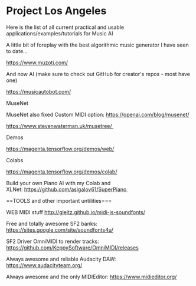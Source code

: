 # Project Los Angeles

Here is the list of all current practical and usable applications/examples/tutorials for Music AI

A little bit of foreplay with the best algorithmic music generator I have seen to date...

https://www.muzoti.com/

And now AI (make sure to check out GitHub for creator's repos - most have one)

https://musicautobot.com/

MuseNet

MuseNet also fixed Custom MIDI option: https://openai.com/blog/musenet/

https://www.stevenwaterman.uk/musetree/ 

Demos

https://magenta.tensorflow.org/demos/web/

Colabs

https://magenta.tensorflow.org/demos/colab/

Build your own Piano AI with my Colab and XLNet: https://github.com/asigalov61/SuperPiano 




==TOOLS and other important untilities===


WEB MIDI stuff http://gleitz.github.io/midi-js-soundfonts/

Free and totally awesome SF2 banks: https://sites.google.com/site/soundfonts4u/

SF2 Driver OmniMIDI to render tracks: https://github.com/KeppySoftware/OmniMIDI/releases

Always awesome and reliable Audacity DAW: https://www.audacityteam.org/

Always awesome and the only MIDIEditor: https://www.midieditor.org/
